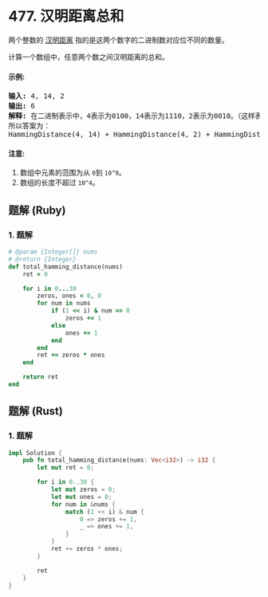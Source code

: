 # 477. 汉明距离总和
两个整数的 [汉明距离](https://baike.baidu.com/item/%E6%B1%89%E6%98%8E%E8%B7%9D%E7%A6%BB/475174?fr=aladdin) 指的是这两个数字的二进制数对应位不同的数量。

计算一个数组中，任意两个数之间汉明距离的总和。

#### 示例:
<pre>
<strong>输入:</strong> 4, 14, 2
<strong>输出:</strong> 6
<strong>解释:</strong> 在二进制表示中，4表示为0100，14表示为1110，2表示为0010。（这样表示是为了体现后四位之间关系）
所以答案为：
HammingDistance(4, 14) + HammingDistance(4, 2) + HammingDistance(14, 2) = 2 + 2 + 2 = 6.
</pre>

#### 注意:
1. 数组中元素的范围为从 `0`到 `10^9`。
2. 数组的长度不超过 `10^4`。

## 题解 (Ruby)

### 1. 题解
```Ruby
# @param {Integer[]} nums
# @return {Integer}
def total_hamming_distance(nums)
    ret = 0

    for i in 0...30
        zeros, ones = 0, 0
        for num in nums
            if (1 << i) & num == 0
                zeros += 1
            else
                ones += 1
            end
        end
        ret += zeros * ones
    end

    return ret
end
```

## 题解 (Rust)

### 1. 题解
```Rust
impl Solution {
    pub fn total_hamming_distance(nums: Vec<i32>) -> i32 {
        let mut ret = 0;

        for i in 0..30 {
            let mut zeros = 0;
            let mut ones = 0;
            for num in &nums {
                match (1 << i) & num {
                    0 => zeros += 1,
                    _ => ones += 1,
                }
            }
            ret += zeros * ones;
        }

        ret
    }
}
```
